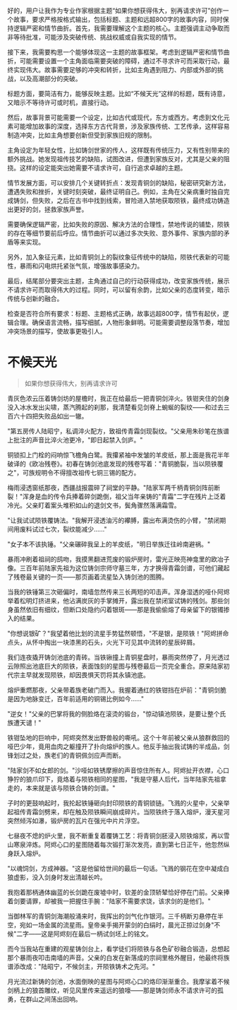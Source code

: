 <ReasoningChainRenderer>
好的，用户让我作为专业作家根据主题“如果你想获得伟大，别再请求许可”创作一个故事，要求严格按格式输出，包括标题、主题和远超800字的故事内容，同时保持逻辑严密和情节曲折。首先，我需要理解这个主题的核心。主题强调主动争取而非等待批准，可能涉及突破传统、挑战权威或自我实现的情节。

接下来，我需要构思一个能够体现这一主题的故事框架。考虑到逻辑严密和情节曲折，可能需要设置一个主角面临需要突破的障碍，通过不寻求许可而采取行动，最终实现伟大。故事需要足够的冲突和转折，比如主角遇到阻力、内部或外部的挑战，以及高潮部分的突破。

标题方面，要简洁有力，能够反映主题。比如“不候天光”这样的标题，既有诗意，又暗示不等待许可或时机，直接行动。

然后，故事背景可能需要一个设定，比如古代或现代，东方或西方。考虑到文化元素可能增加故事的深度，选择东方古代背景，涉及家族传统、工艺传承，这样容易制造冲突，比如主角想要创新但受到家族旧规的限制。

主角设定为年轻女性，比如铸剑世家的传人，这样既有传统压力，又有性别带来的额外挑战。她发现祖传技艺的缺陷，试图改进，但遭到家族反对，尤其是父亲的阻挠。这样的设定能突出她需要不请求许可，自行追求卓越的主题。

情节发展方面，可以安排几个关键转折点：发现青铜剑的缺陷，秘密研究新方法，遭遇失败和挫折，关键时刻突破，最终证明自己。例如，主角在父亲病重时独自完成铸剑，但失败，之后在古书中找到线索，冒险进入禁地获取陨铁，最终成功铸造出更好的剑，拯救家族声誉。

需要确保逻辑严密，比如失败的原因、解决方法的合理性，禁地传说的铺垫，陨铁的存在等细节要前后呼应。情节曲折可以通过多次失败、意外事件、家族内部的矛盾等来实现。

另外，加入象征元素，比如青铜剑上的裂纹象征传统中的缺陷，陨铁代表新的可能性，暴雨和闪电烘托紧张气氛，增强故事感染力。

最后，结尾部分要突出主题，主角通过自己的行动获得成功，改变家族传统，展示不请求许可而取得伟大的过程。同时，可以留有余韵，比如父亲的态度转变，暗示传统与创新的融合。

检查是否符合所有要求：标题、主题格式正确，故事远超800字，情节有起伏，逻辑合理。确保语言流畅，描写细腻，人物形象鲜明。可能需要调整段落节奏，增加冲突场景的描写，使故事更吸引人。
</ReasoningChainRenderer>

# 不候天光

> 如果你想获得伟大，别再请求许可

青灰色浓云压着铸剑坊的屋檐时，我正在给最后一把青铜剑淬火。铁钳夹住的剑身没入冰水发出尖啸，蒸汽腾起的刹那，我清楚看见剑脊上蜿蜒的裂纹——和过去三百六十四把失败品如出一辙。

"第五房传人陆昭宁，私调淬火配方，致祖传青霜剑现裂纹。"父亲用朱砂笔在族谱上批注的声音比淬火池更冷，"即日起禁入剑庐。"

铜锁扣上门栓的闷响惊飞檐角白鹭。我攥紧袖中发皱的羊皮纸，那上面是我花半年破译的《欧冶残卷》。初春在铸剑池底发现的残卷写着："青铜脆裂，当以陨铁覆之"，可族规明令不得擅改祖传七铜三锡的配方。

梅雨浸透窗纸那夜，西疆战报震碎了祠堂的平静。"陆家军两千柄青铜剑阵前断裂！"浑身是血的传令兵捧着碎剑跪倒，祖父当年亲铸的"青霜"二字在残片上泛着冷光。父亲盯着案头堆积如山的退剑文书，鬓角骤然落满霜雪。

"让我试试陨铁覆铸法。"我解开浸透油污的襻膊，露出布满烫伤的小臂，"禁闭期间用废料试过七次，裂纹能减少......"

"女子本不该执锤。"父亲碾碎我呈上的羊皮纸，"明日举族迁往岭南避祸。"

暴雨冲刷着祖祠的鸱吻，我摸黑翻进荒废的锻炉房时，雷光正映亮神龛里的欧冶子像。三百年前陆家先祖为这位铸剑宗师守墓三年，方才换得青霜剑谱，可他们藏起了残卷最关键的一页——那页画着流星坠入铸剑池的图腾。

当我的铁锤第三次砸偏时，南墙忽然传来三长两短的叩击声。浑身湿透的哑仆阿烬举着松明灯挤进来，他沾满炭灰的手掌摊开，露出我在禁闭室试铸的残剑。那些剑身虽然依旧有细纹，但断口处隐约闪着银斑——那是我偷偷熔了母亲留下的银镯掺入的结果。

"你想说银矿？"我望着他比划的流星手势猛然顿悟，"不是银，是陨铁！"阿烬拼命点头，从怀中掏出一块漆黑的石头，火光下可见其中流转的星辰碎屑。

我们连夜撬开铸剑池底的青砖。当铁锹撞上青铜星盘时，暴雨突然停了，月光透过云隙照出池底巨大的陨铁，表面蚀刻的星图与残卷最后一页完全重合。原来陆家初代宗主早就发现陨铁，却因畏惧天罚将其永镇池底。

熔炉重燃那夜，父亲带着族老破门而入。我握着通红的铁钳挡在炉前："青铜剑脆是因为地脉变迁，百年前适用的铜锡比例如今......"

"逆女！"父亲的巴掌将我的侧脸烙在滚烫的锻台，"惊动镇池陨铁，是要让整个氏族遭天谴！"

铁钳坠地的巨响中，阿烬突然发出野兽般的嘶吼。这个十年前被父亲从狼群救回的哑巴少年，竟用血肉之躯撞开了扑向熔炉的族人。他反手抽出我试铸的半成品，剑锋划过之处，族老们的青铜佩剑应声而断。

"陆家剑不如女郎的剑。"沙哑如铁锈摩擦的声音惊住所有人。阿烬扯开衣襟，心口狰狞的狼爪印下，竟烙着与陨铁相同的星图，"我是守墓人后代，当年陆家先祖拿走的，本来就是该与陨铁合铸的剑谱。"

子时的更鼓响起时，我抡起铁锤砸向封印陨铁的青铜锁链。飞溅的火星中，父亲举起祖传青霜剑劈来，却在触及陨铁瞬间崩成碎片。当陨铁终于落入熔炉，漫天星河突然倾泻如瀑，锻炉房的瓦片在强光中片片浮空。

七昼夜不熄的炉火里，我不断重复着覆铸工艺：将青铜剑胚浸入陨铁熔浆，再以雪山寒泉淬炼。阿烬心口的星图随着每次锻打渐次发亮，直到第七日正午，他忽然纵身跃入熔炉。

"以魂饲剑，方成神器。"这是他留给世间的最后一句话。飞溅的钢花在空中凝成白狼虚影，没入剑身时发出清越长吟。

我抱着那柄通体幽蓝的长剑跪在废墟中时，钦差的金顶轿辇恰好停在门前。父亲捧着剑要请罪，却被我一把握住手腕："陆家不需要求饶，该求剑的是他们。"

当御林军的青铜剑海潮般涌来时，我挥出的剑气化作银河。三千柄断刃悬停在半空，宛如一场金属的流星雨。皇帝亲手揭开蒙剑的白绢时，晨光正掠过剑身"不候"二字——这是阿烬刻在最后一柄试剑坯上的铭文。

而今当我站在重建的观星铸剑台上，看学徒们将陨铁与各色矿砂融合锻造，总想起那个暴雨夜叩击南墙的声音。父亲的白发在新落成的宗祠里格外醒目，他最终将族谱添改成："陆昭宁，不候剑主，开陨铁铸术之先河。"

月光流过新铸的剑池，水面倒映的星图与阿烬心口的烙印渐渐重合。我摩挲着不候剑柄上的狼首雕纹，听见风里传来遥远的狼嚎——那是铸剑师永不请求许可的孤勇，在群山之间荡出回响。